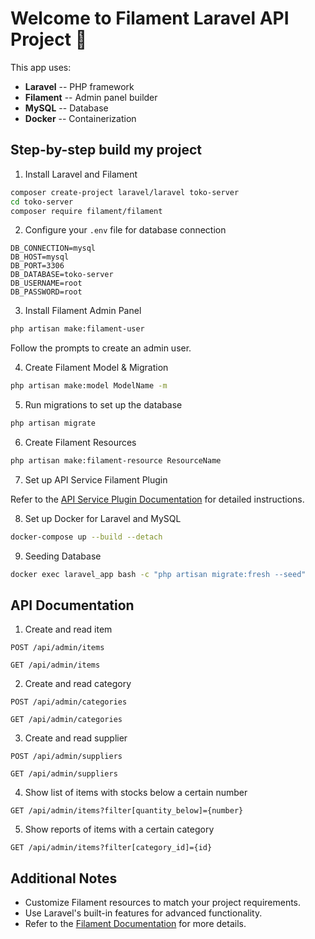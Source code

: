# Welcome to Filament Laravel API Project :rocket:

This app uses:
- **Laravel** -- PHP framework
- **Filament** -- Admin panel builder
- **MySQL** -- Database
- **Docker** -- Containerization

## Step-by-step build my project

1. Install Laravel and Filament
```sh
composer create-project laravel/laravel toko-server
cd toko-server
composer require filament/filament
```

2. Configure your `.env` file for database connection
```env
DB_CONNECTION=mysql
DB_HOST=mysql
DB_PORT=3306
DB_DATABASE=toko-server
DB_USERNAME=root
DB_PASSWORD=root
```

3. Install Filament Admin Panel
```sh
php artisan make:filament-user
```
Follow the prompts to create an admin user.

4. Create Filament Model & Migration
```sh
php artisan make:model ModelName -m                        
```

5. Run migrations to set up the database
```sh
php artisan migrate
```

6. Create Filament Resources
```sh
php artisan make:filament-resource ResourceName
```

7. Set up API Service Filament Plugin

Refer to the [API Service Plugin Documentation](https://filamentphp.com/plugins/rupadana-api-service) for detailed instructions.

8. Set up Docker for Laravel and MySQL
```sh
docker-compose up --build --detach
```

9. Seeding Database
```sh
docker exec laravel_app bash -c "php artisan migrate:fresh --seed"
```

## API Documentation

1. Create and read item

`POST /api/admin/items`

`GET /api/admin/items`

2. Create and read category

`POST /api/admin/categories`

`GET /api/admin/categories`

3. Create and read supplier

`POST /api/admin/suppliers`

`GET /api/admin/suppliers`

4. Show list of items with stocks below a certain number

`GET /api/admin/items?filter[quantity_below]={number}`

5. Show reports of items with a certain category

`GET /api/admin/items?filter[category_id]={id}`



## Additional Notes

- Customize Filament resources to match your project requirements.
- Use Laravel's built-in features for advanced functionality.
- Refer to the [Filament Documentation](https://filamentphp.com/docs) for more details.
